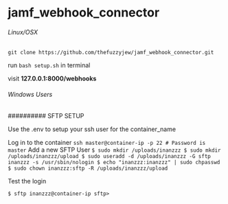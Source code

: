 # jamf_webhook_connector
###### Linux/OSX

`git clone https://github.com/thefuzzyjew/jamf_webhook_connector.git`

run `bash setup.sh` in terminal

visit **127.0.0.1:8000/webhooks**
###### Windows Users






########## SFTP SETUP

Use the .env to setup your ssh user for the container_name

Log in to the container
 `ssh master@container-ip -p 22 # Password is master`
 Add a new SFTP User
`$ sudo mkdir /uploads/inanzzz
$ sudo mkdir /uploads/inanzzz/upload
$ sudo useradd -d /uploads/inanzzz -G sftp inanzzz -s /usr/sbin/nologin
$ echo "inanzzz:inanzzz" | sudo chpasswd
$ sudo chown inanzzz:sftp -R /uploads/inanzzz/upload`

Test the login

`$ sftp inanzzz@container-ip
sftp>`
